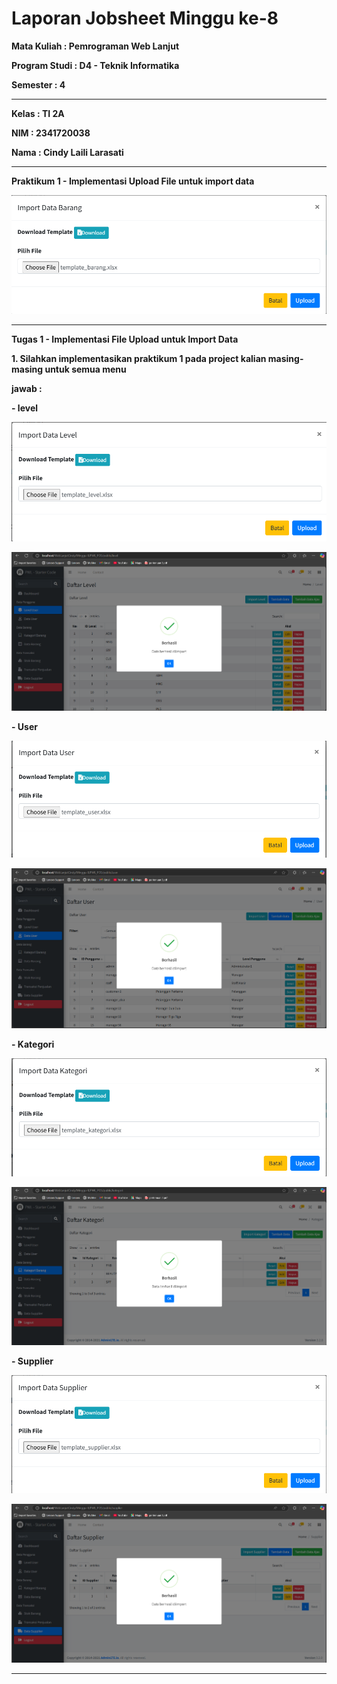 # Laporan Jobsheet Minggu ke-8
<b>Mata Kuliah : Pemrograman Web Lanjut</b></p>
<b>Program Studi : D4 - Teknik Informatika</b></p>
<b>Semester : 4</b>
<hr>
<b>Kelas : TI 2A</b></p>
<b>NIM : 2341720038</b></p>
<b>Nama : Cindy Laili Larasati</b>
<hr>

<b>Praktikum 1 - Implementasi Upload File untuk import data<b>
<p align="center">
    <img src="Gambar/P1.png"></p>
<hr>

<b>Tugas 1 - Implementasi File Upload untuk Import Data<b>
<p>1. Silahkan implementasikan praktikum 1 pada project kalian masing-masing untuk semua 
menu </p>
<p>jawab :</p>
<p>- level</p>
<p align="center">
    <img src="Gambar/T1.1.png"></p>
<p align="center">
    <img src="Gambar/T1.2.png"></p>

<p>- User</p>
<p align="center">
    <img src="Gambar/T1.3.png"></p>
<p align="center">
    <img src="Gambar/T1.4.png"></p>

<p>- Kategori</p>
<p align="center">
    <img src="Gambar/T1.5.png"></p>
<p align="center">
    <img src="Gambar/T1.6.png"></p>

<p>- Supplier</p>
<p align="center">
    <img src="Gambar/T1.7.png"></p>
<p align="center">
    <img src="Gambar/T1.8.png"></p>
<hr>